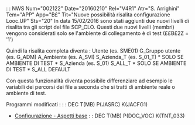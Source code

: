  :  : NWS Num="002122" Date="20160210" Rel="V4R1" Atr="S. Arrighini" Tem="APP" App="B£" Tit="Nuove possibilità risalita configurazione Looc.UP" Sts="20"
In data 15/02/2016 sono stati aggiunti due nuovi livelli di risalita tra gli script del file SCP_CLO.
Questi due nuovi livelli (membri) vengono considerati solo se l'ambiente di collegamento è di test
(££B£2Z = '1')

Quindi la risalita completa diventa : 
Utente (es. SME01)
G_Gruppo utente (es. G_ADM)
A_Ambiente (es. A_SVI)
S_Azienda_T (es. S_01_T) \* SOLO SE AMBIENTE DI TEST \*
S_Azienda (es. S_01)
S_ALL_T \* SOLO SE AMBIENTE DI TEST \*
S_ALL
DEFAULT

Con questa funzionalità diventa possibile differenziare ad esempio le variabili dei percorsi dei file a seconda che si tratti di ambiente reale o ambiente di test.

Programmi modificati : 
 :  : DEC T(MB) P(JASRC) K(JACFG1)
- [Configurazione - Aspetti base](Sorgenti/DOC/TA/B£AMO/LOBASE_033)
 :  : DEC T(MB) P(DOC_VOC) K(TNT_033)
